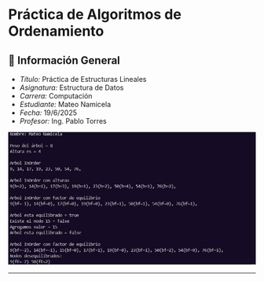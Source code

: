 # Práctica de Algoritmos de Ordenamiento

## 📌 Información General

- *Título:* Práctica de Estructuras Lineales
- *Asignatura:* Estructura de Datos
- *Carrera:* Computación
- *Estudiante:* Mateo Namicela
- *Fecha:* 19/6/2025
- *Profesor:* Ing. Pablo Torres

![alt text](image.png)


---

